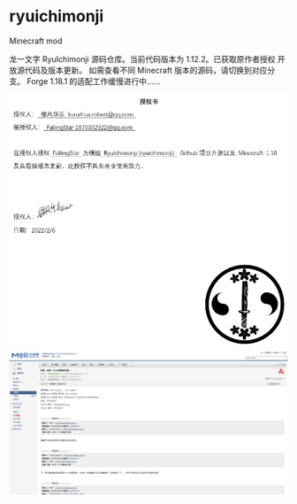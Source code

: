 # ryuichimonji
Minecraft mod

龙一文字 RyuIchimonji 源码仓库。当前代码版本为 1.12.2。已获取原作者授权 开放源代码及版本更新。
如需查看不同 Minecraft 版本的源码，请切换到对应分支。
Forge 1.18.1 的适配工作缓慢进行中……

![授权书](https://github.com/1870332922/ryuichimonji/blob/main/%E6%8E%88%E6%9D%83%E4%B9%A6.png)
![邮件沟通](https://github.com/1870332922/ryuichimonji/blob/main/%E9%82%AE%E4%BB%B6%E6%B2%9F%E9%80%9A.png)
